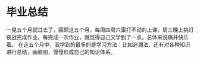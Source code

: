 # 毕业总结
一晃五个月就过去了，回顾这五个月，每周四周六雷打不动的上课，周三晚上挑灯夜战完成作业。每完成一次作业，就觉得自己又学到了一点。总体来说痛并快乐着。
在这五个月中，我学到的最多的是学习方法：比如追溯法、还有对各种知识进行总结，画脑图，慢慢形成自己的知识体系。
